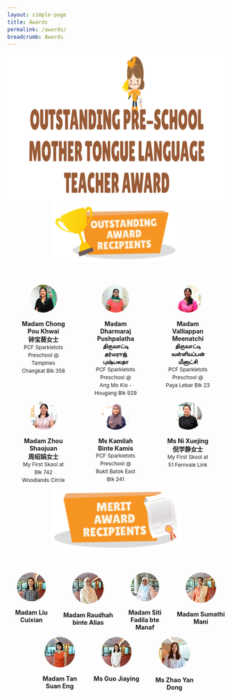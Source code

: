 ```yaml
---
layout: simple-page
title: Awards
permalink: /awards/
breadcrumb: Awards
---
```


<style>
    .wrapper1 {
        display: grid;
        margin-top: 50px;
        grid-template-columns: 33% 33% 33%;
        grid-template-rows: auto auto auto;
        /* height: 800px; */
    }

   .item {
        /* grid-column-start: 1;
        grid-column-end: 4; */
        /* background-color: lightblue; */
        text-align: center;
        margin-left: 30px;
        margin-right: 30px;
    }

   .profileImage {
        border-radius: 50%;
        width: 60%;
    }

   .wrapper2 {
        display: grid;
        margin-top: 50px;
        margin-bottom: 50px;
        grid-template-columns: 12.5% ;
        grid-template-rows: auto ;
    }

   .item1 {
        grid-column-start: 1;
        grid-column-end: 3;
        text-align: center;
        margin-right: 15px;
    }

   .item2 {
        grid-column-start: 3;
        grid-column-end: 5;
        text-align: center;
        margin-right: 15px;
    }

   .item3 {
        grid-column-start: 5;
        grid-column-end: 7;
        text-align: center;
        margin-right: 15px;
    }

   .item4 {
        grid-column-start: 7;
        grid-column-end: 9;
        text-align: center;
    }

   .item5 {
        grid-column-start: 2;
        grid-column-end: 4;
        text-align: center;
        margin-right: 15px;
    }

   .item6 {
        grid-column-start: 4;
        grid-column-end: 6;
        text-align: center;
        margin-right: 15px;
    }

   .item7 {
        grid-column-start: 6;
        grid-column-end: 8;
        text-align: center;
    }

</style>

<center><img class="avia_image" src="/sitedata/wp-content/uploads/2018/06/award-title-1030x337.png" alt=""
    title="award-title" height="337"></center>

<div>
    <center><img class="avia_image" src="/images/Outstanding.PNG" alt="" style="width:300px;height:138px;"></center>
</div>

<div class="wrapper1">
    <div class="item" onclick="location.href='award_1.html'" style="cursor:pointer">
        <img class="profileImage" src="./../images/Madam Chong Pou Khwai_square.jpg">
        <p style="text-align: center; font-weight: bold; margin-bottom: 0;">
            Madam Chong Pou Khwai<br />
            钟宝葵女士
        </p>
        <p style="text-align: center; margin-top: 0; font-size: 0.85em; line-height: 1.5;">
            PCF Sparkletots Preschool @<br />
            Tampines Changkat Blk 358</p>
    </div>

   <div class="item">
        <img class="profileImage" src="./../images/Madam Dharmaraj Pushpalatha_square.jpg">
        <p style="text-align: center; font-weight: bold; margin-bottom: 0;">
            Madam Dharmaraj Pushpalatha<br />
            திருவாட்டி தர்மராஜ் புஷ்பலதா
        </p>
        <p style="text-align: center; margin-top: 0; font-size: 0.85em; line-height: 1.5;">
            PCF Sparkletots Preschool @<br />
            Ang Mo Kio - Hougang Blk 929</p>
    </div>

   <div class="item">
        <img class="profileImage" src="./../images/Madam Valliappan Meenatchi_square.jpg">
        <p style="text-align: center; font-weight: bold; margin-bottom: 0;">
            Madam Valliappan Meenatchi<br />
            திருவாட்டி வள்ளியப்பன் மீனாட்சி</p>
        <p style="text-align: center; margin-top: 0; font-size: 0.85em; line-height: 1.5;">
            PCF Sparkletots Preschool @<br />
            Paya Lebar Blk 23</p>
    </div>

   <div class="item">
        <img class="profileImage" src="./../images/Madam Zhou Shaojuan_square.jpg">
        <p style="text-align: center; font-weight: bold; margin-bottom: 0;">
            Madam Zhou Shaojuan<br />
            周绍娟女士</p>
        <p style="text-align: center; margin-top: 0; font-size: 0.85em; line-height: 1.5;">
            My First Skool at<br />
            Blk 742 Woodlands Circle
        </p>
    </div>

   <div class="item">
        <img class="profileImage" src="./../images/Ms Kamilah Binte Kamis_square.jpg">
        <p style="text-align: center; font-weight: bold; margin-bottom: 0;">
            Ms Kamilah Binte Kamis</p>
        <p style="text-align: center; margin-top: 0; font-size: 0.85em; line-height: 1.5;">
            PCF Sparkletots Preschool @<br />
            Bukit Batok East Blk 241</p>
    </div>

   <div class="item">
        <img class="profileImage" src="./../images/Ms Ni Xuejing_square.jpg">
        <p style="text-align: center; font-weight: bold; margin-bottom: 0;">
            Ms Ni Xuejing<br />
            倪学静女士</p>
        <p style="text-align: center; margin-top: 0; font-size: 0.85em; line-height: 1.5;">
            My First Skool at<br />
            51 Fernvale Link</p>
    </div>
</div>


<div>
    <center><img class="avia_image" src="/images/Merit.PNG" alt="" style="width:300px;height:138px;"></center>
</div>

<div class="wrapper2">
    <div class="item1">
        <img class="profileImage" src="./../images/Madam Liu Cuixian_square.jpg">
        <p style="text-align: center; font-weight: bold; ">
            Madam Liu Cuixian
        </p>
    </div>

   <div class="item2">
        <img class="profileImage" src="./../images/Madam Raudhah binte Alias_square.jpg">
        <p style="text-align: center; font-weight: bold; ">
            Madam Raudhah binte Alias</p>
    </div>

   <div class="item3">
        <img class="profileImage" src="./../images/Madam Siti Fadila bte Manaf_square.jpg">
        <p style="text-align: center; font-weight: bold; ">
            Madam Siti Fadila bte Manaf</p>
    </div>

   <div class="item4">
        <img class="profileImage" src="./../images/Madam Sumathi Mani_square.jpg">
        <p style="text-align: center; font-weight: bold; margin-bottom: 0;">
            Madam Sumathi Mani</p>
    </div>

   <div class="item5">
        <img class="profileImage" src="./../images/Madam Tan Suan Eng_square.jpg">
        <p style="text-align: center; font-weight: bold; margin-bottom: 0;">
            Madam Tan Suan Eng</p>
    </div>

   <div class="item6">
        <img class="profileImage" src="./../images/Ms Guo Jiaying_square.jpg">
        <p style="text-align: center; font-weight: bold; margin-bottom: 0;">
            Ms Guo Jiaying</p>
    </div>

   <div class="item7">
        <img class="profileImage" src="/images/Ms Zhao Yan Dong_square.jpg">
        <p style="text-align: center; font-weight: bold; margin-bottom: 0;">
            Ms Zhao Yan Dong</p>
    </div>
</div>
